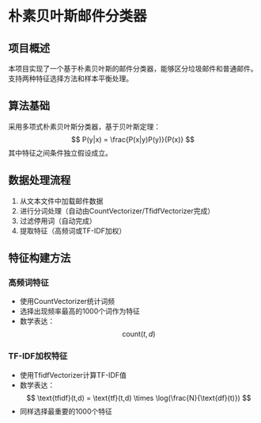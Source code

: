 # 朴素贝叶斯邮件分类器

## 项目概述
本项目实现了一个基于朴素贝叶斯的邮件分类器，能够区分垃圾邮件和普通邮件。支持两种特征选择方法和样本平衡处理。

## 算法基础
采用多项式朴素贝叶斯分类器，基于贝叶斯定理：
$$ P(y|x) = \frac{P(x|y)P(y)}{P(x)} $$
其中特征之间条件独立假设成立。

## 数据处理流程
1. 从文本文件中加载邮件数据
2. 进行分词处理（自动由CountVectorizer/TfidfVectorizer完成）
3. 过滤停用词（自动完成）
4. 提取特征（高频词或TF-IDF加权）

## 特征构建方法
### 高频词特征
- 使用CountVectorizer统计词频
- 选择出现频率最高的1000个词作为特征
- 数学表达：$$ \text{count}(t,d) $$

### TF-IDF加权特征
- 使用TfidfVectorizer计算TF-IDF值
- 数学表达：$$ \text{tfidf}(t,d) = \text{tf}(t,d) \times \log(\frac{N}{\text{df}(t)}) $$
- 同样选择最重要的1000个特征
